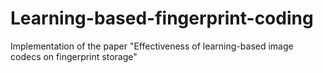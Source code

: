 # Learning-based-fingerprint-coding
Implementation of the paper "Effectiveness of learning-based image codecs on fingerprint storage"
